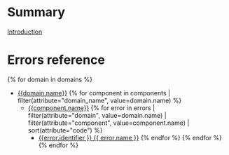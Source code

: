 # Summary

[Introduction](README.md)

# Errors reference

{% for domain in domains %}
- [{{domain.name}}](domains/{{domain.name}}/README.md)
{% for component in components | filter(attribute="domain_name", value=domain.name) %}
    - [{{component.name}}](domains/{{domain.name}}/{{component.name}}/README.md)
{% for error in errors | filter(attribute="domain", value=domain.name) | filter(attribute="component", value=component.name) | sort(attribute="code") %}
        - [{{error.identifier }} {{ error.name }}](domains/{{domain.name}}/{{component.name}}/{{error.name}}.md)
{% endfor %}
{% endfor %}
{% endfor %}
